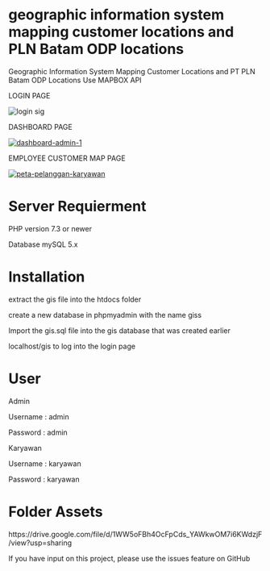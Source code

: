 # geographic information system mapping customer locations and PLN Batam ODP locations
Geographic Information System Mapping Customer Locations and PT PLN Batam ODP Locations Use MAPBOX API

<p>LOGIN PAGE</p>

![login sig](https://github.com/krpauto/sigplnbatam/assets/82790760/3a658e44-ff27-40eb-acc0-f9843001cc7c)

<p>DASHBOARD PAGE</p>
<a href="https://ibb.co/5kMyLR1"><img src="https://i.ibb.co/Scs8B36/dashboard-admin-1.jpg" alt="dashboard-admin-1" border="0"></a>

<p>EMPLOYEE CUSTOMER MAP PAGE</p>
<a href="https://ibb.co/9ZbmJ5Z"><img src="https://i.ibb.co/tLqwSrL/peta-pelanggan-karyawan.jpg" alt="peta-pelanggan-karyawan" border="0"></a>





# Server Requierment
PHP version 7.3 or newer

Database mySQL 5.x

# Installation
<p> extract the gis file into the htdocs folder </p>
<p> create a new database in phpmyadmin with the name giss </p>
<p> Import the gis.sql file into the gis database that was created earlier </p>
<p> localhost/gis to log into the login page </p>

# User
Admin
<p> Username : admin </p>
<p> Password : admin </p>

Karyawan
<p> Username : karyawan </p>
<p> Password : karyawan </p>

# Folder Assets
<p>https://drive.google.com/file/d/1WW5oFBh4OcFpCds_YAWkwOM7i6KWdzjF/view?usp=sharing</p>

If you have input on this project, please use the issues feature on GitHub


